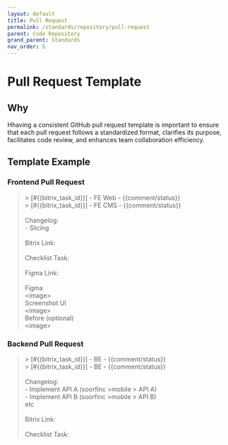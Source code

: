 ```yaml
---
layout: default
title: Pull Request
permalink: /standards/repository/pull-request
parent: Code Repository
grand_parent: Standards
nav_order: 5
---
```


# Pull Request Template

## Why

Hhaving a consistent GitHub pull request template is important to ensure that each pull request follows a standardized format, clarifies its purpose, facilitates code review, and enhances team collaboration efficiency.

## Template Example

### Frontend Pull Request

> \> [#{{bitrix_task_id}}] - FE Web - {{comment/status}}  
\> [#{{bitrix_task_id}}] - FE CMS - {{comment/status}}  
\
Changelog:  
\- Slicing  
\
Bitrix Link:  
\
Checklist Task:  
\
Figma Link:  
\
Figma  
\<image>  
Screenshot UI  
\<image>  
Before (optional)  
\<image>  

### Backend Pull Request

> \> [#{{bitrix_task_id}}] - BE - {{comment/status}}  
\> [#{{bitrix_task_id}}] - BE - {{comment/status}}  
\
Changelog:  
\- Implement API A (soorfinc >mobile > API A)  
\- Implement API B (soorfinc >mobile > API B)  
etc  
\
Bitrix Link:  
\
Checklist Task:  
